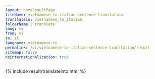 ```yaml
---
layout: homeResultPage
fileName: vietnamese-to-italian-sentence-translation
translatein: vietnamese_to_italian
folderName : translate
lang: vi
from: vi
to: it
langname: vietnamese-to
permalink: /vi/vietnamese-to-italian-sentence-translation/result
sitemap: false
nointernationalization: true
---
```

{% include result/translateinto.html %}

<script src="/js/result/translation.js" data-foldername="{{page.folderName}}" data-lang="{{page.lang}}"></script>
